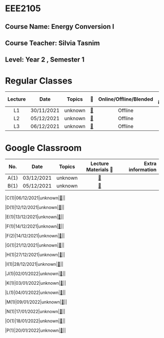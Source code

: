 # **EEE2105** 
## Course Name: Energy Conversion I
## Course Teacher: **Silvia Tasnim**
## Level: Year 2 , Semester 1


# **Regular Classes** 
|Lecture|Date|Topics|:link:|Online/Offline/Blended|Extra information|
|:-----:|:------:|:-----:|:-----:|:-----:|-----:|
|L1|30/11/2021|unknown|[:notebook_with_decorative_cover:](https://www.protectedtext.com/eee2105)|Offline||
|L2|05/12/2021|unknown|[:notebook_with_decorative_cover:](https://www.protectedtext.com/eee2105)|Offline||
|L3|06/12/2021|unknown|[:notebook_with_decorative_cover:](https://www.protectedtext.com/eee2105)|Offline||




# **Google Classroom** 
|No.|Date|Topics|Lecture Materials :link:|Extra information|
|:-----:|:------:|:-----:|:-----:|-----:|
|A(1)|03/12/2021|unknown|[:blue_book:](https://www.protectedtext.com/eee2105)||
|B(1)|05/12/2021|unknown|[:closed_book:](https://www.protectedtext.com/eee2105)||

|C(1)|06/12/2021|unknown|[:orange_book:](https://www.protectedtext.com/eee2105)||

|D(1)|12/12/2021|unknown|[:green_book:](https://www.protectedtext.com/eee2105)||

|E(1)|13/12/2021|unknown|[:notebook:](https://www.protectedtext.com/eee2105)||

|F(1)|14/12/2021|unknown|[:ledger:](https://www.protectedtext.com/eee2105)||

|F(2)|14/12/2021|unknown|[:ledger:](https://www.protectedtext.com/eee2105)||

|G(1)|21/12/2021|unknown|[:blue_book:](https://www.protectedtext.com/eee2105)||

|H(1)|27/12/2021|unknown|[:closed_book:](https://www.protectedtext.com/eee2105)||

|I(1)|28/12/2021|unknown|[:orange_book:](https://www.protectedtext.com/eee2105)||

|J(1)|02/01/2022|unknown|[:green_book:](https://www.protectedtext.com/eee2105)||

|K(1)|03/01/2022|unknown|[:notebook:](https://www.protectedtext.com/eee2105)||

|L(1)|04/01/2022|unknown|[:ledger:](https://www.protectedtext.com/eee2105)||

|M(1)|09/01/2022|unknown|[:blue_book:](https://www.protectedtext.com/eee2105)||

|N(1)|17/01/2022|unknown|[:closed_book:](https://www.protectedtext.com/eee2105)||

|O(1)|18/01/2022|unknown|[:orange_book:](https://www.protectedtext.com/eee2105)||

|P(1)|20/01/2022|unknown|[:green_book:](https://www.protectedtext.com/eee2105)||


